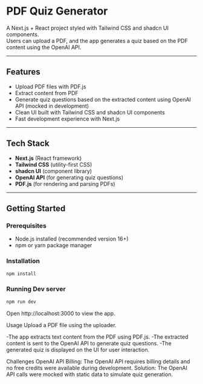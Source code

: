 # PDF Quiz Generator

A Next.js + React project styled with Tailwind CSS and shadcn UI components.  
Users can upload a PDF, and the app generates a quiz based on the PDF content using the OpenAI API.

---

## Features

- Upload PDF files with PDF.js
- Extract content from PDF
- Generate quiz questions based on the extracted content using OpenAI API (mocked in development)
- Clean UI built with Tailwind CSS and shadcn UI components
- Fast development experience with Next.js

---

## Tech Stack

- **Next.js** (React framework)  
- **Tailwind CSS** (utility-first CSS)  
- **shadcn UI** (component library)  
- **OpenAI API** (for generating quiz questions)  
- **PDF.js** (for rendering and parsing PDFs)  

---

## Getting Started

### Prerequisites

- Node.js installed (recommended version 16+)  
- npm or yarn package manager  

### Installation

```bash
npm install
```

### Running Dev server

```bash
npm run dev
```

Open http://localhost:3000 to view the app.

Usage
Upload a PDF file using the uploader.

-The app extracts text content from the PDF using PDF.js.
-The extracted content is sent to the OpenAI API to generate quiz questions.
-The generated quiz is displayed on the UI for user interaction.

Challenges
OpenAI API Billing: The OpenAI API requires billing details and no free credits were available during development.
Solution: The OpenAI API calls were mocked with static data to simulate quiz generation.


